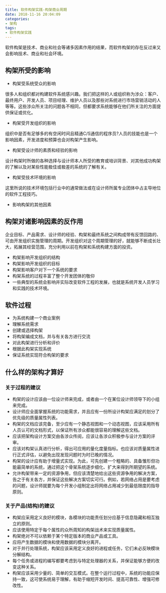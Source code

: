 ```yaml
---
title: 软件构架实践-构架商业周期
date: 2018-11-16 20:04:09
categories:
- 架构
tags:
- 软件构架实践
---
```

软件构架是技术、商业和社会等诸多因素作用的结果，而软件构架的存在反过来又会影响技术、商业和社会环境。

## 构架所受的影响

- 构架受系统受众的影响

很多人和组织都对构建软件系统感兴趣。我们把这样的人或组织称为涉众：客户、最终用户、开发人员、项目经理、维护人员以及那些对系统进行市场营销活动的人等等。这些涉众所关注的问题各不相同，但都要求系统能够在他们所关注的方面提供保证或优化。

- 构架受开发组织的影响

组织中是否有足够多的有空闲时间且精通C/S通信的程序员?人员的技能也是一个影响因素，开发进度和预算也会对构架产生影响。

- 构架受设计师的素质和经验的影响

设计构架时所做的各种选择与设计师本人所受的教育或培训背景、对其他成功构架的了解以及对某些性能极佳或极差的系统的了解有关。

- 构架受技术环境的影响

这里所说的技术环境包括行业中的通常做法或在设计师所属专业团体中占主导地位的软件工程技巧。

- 影响构架的其他因素

## 构架对诸影响因素的反作用

企业目标、产品需求、设计师的经验、构架和最终系统之间构成带有反馈回路的、可由开发组织实施管理的周期。开发组织对这个周期管理的好，就能够不断成长壮大，拓展其经营范围，充分利用以前在构架和系统构建方面的投资。

- 构架影响开发组织的结构
- 构架影响开发组织的目标
- 构架影响客户对下一个系统的要求
- 构架系统的过程丰富了整个开发团体的敬仰
- 一些典型的系统会影响并实际改变软件工程的发展，也就是系统开发人员学习和实践的技术环境。

## 软件过程

- 为系统构建一个商业案例
- 理解系统需求
- 创建或选择构架
- 将构架编成文档，并与有关各方进行交流
- 对此构架进行分析和评价
- 根据此构架实现系统
- 保证系统实现符合构架的要求

## 什么样的架构才算好

### 关于过程的建议

- 构架的设计应该由一位设计师来完成，或者由一个在某位设计师领导下的小组来完成。
- 设计师应全面掌握系统的功能需求，并且应有一份所设计构架应满足的划分了优先级的质量属性列表。
- 构架的文档应该完备，至少应有一个静态视图和一个动态视图，应该采用所有人员认可的文档形式，以保证所有涉众都能很容易的理解这些文档。
- 应该把架构设计方案交由各涉众传阅，应该让各涉众积极参与设计方案的评审。
- 应该对构架认真进行分析，得出可应用的量化度量指标。也应该对质量属性进行正式评估，以避免出现发现问题时为时已晚的情况。
- 构架的设计应有助于增量式实现。为此，可先创建一个粗略的、具备雏形但功能最简单的系统，通过把这个骨架系统逐步细化、扩大来得到所期望的系统。
- 允许构架带来一定的资源争用，但应该清楚地给出这些资源争用的解决方案，告之于有关各方，并保证这些解决方案切实可行。例如，若网络占用是要考虑的问题，设计师就要为每个开发小组制定出将网络占用减少到最低限度的指导原则。

### 关于产品(结构)的建议

- 构架应采用定义良好的模块，各模块的功能责任划分应基于信息隐藏和相互独立的原则。
- 应该使用特定于每个属性的众所周知的构架战术来实现质量属性。
- 构架绝对不可以依赖于某个特定版本的商业产品或工具。
- 应将产生数据的模块和使用数据的模块分离开。
- 对于并行处理系统，构架应该采用定义良好的进程或任务，它们未必反映模块分解结构。
- 每个任务或进程的编写都要考虑到与特定处理器的关系，并保证能够方便的改变这种关系。
- 构架应该采用少量的、简单的交互模式。在整个运行过程中，系统的功能应保持一致，这可使系统易于理解，有助于缩短开发时间、提高可靠性、增强可修改性。
